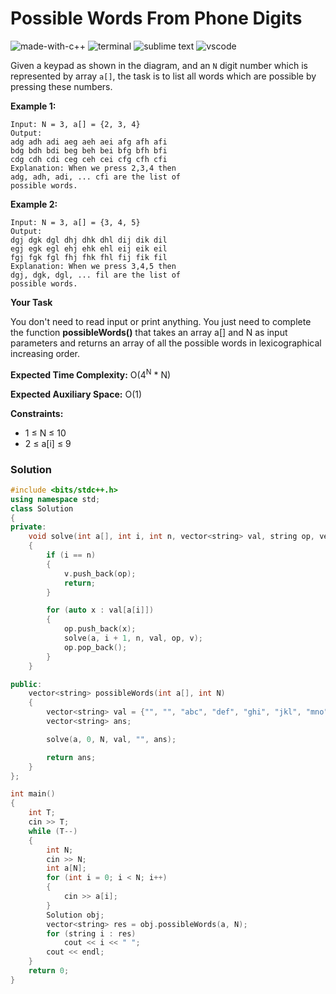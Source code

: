 # Possible Words From Phone Digits
![made-with-c++](https://img.shields.io/badge/Made%20with-C++-007396.svg)
![terminal](https://img.shields.io/badge/Windows%20Terminal-4D4D4D?logo=windows%20terminal&logoColor=white)
![sublime text](https://img.shields.io/badge/sublime_text-%23575757.svg?logo=sublime-text&logoColor=important)
![vscode](https://img.shields.io/badge/Visual_Studio_Code-0078D4?logo=visual%20studio%20code&logoColor=white)

Given a keypad as shown in the diagram, and an `N` digit number which is represented by array `a[]`, the task is to list all words which are possible by pressing these numbers.

__Example 1:__
```
Input: N = 3, a[] = {2, 3, 4}
Output:
adg adh adi aeg aeh aei afg afh afi
bdg bdh bdi beg beh bei bfg bfh bfi
cdg cdh cdi ceg ceh cei cfg cfh cfi
Explanation: When we press 2,3,4 then
adg, adh, adi, ... cfi are the list of
possible words.
```
__Example 2:__
```
Input: N = 3, a[] = {3, 4, 5}
Output:
dgj dgk dgl dhj dhk dhl dij dik dil
egj egk egl ehj ehk ehl eij eik eil
fgj fgk fgl fhj fhk fhl fij fik fil
Explanation: When we press 3,4,5 then
dgj, dgk, dgl, ... fil are the list of
possible words.
```
__Your Task__

You don't need to read input or print anything. You just need to complete the function **possibleWords()** that takes an array a[] and N as input parameters and returns an array of all the possible words in lexicographical increasing order.

__Expected Time Complexity:__ O(4<sup>N</sup> * N)

__Expected Auxiliary Space:__ O(1)

__Constraints:__
- 1 ≤ N ≤ 10
- 2 ≤ a[i] ≤ 9

### Solution
```cpp
#include <bits/stdc++.h>
using namespace std;
class Solution
{
private:
    void solve(int a[], int i, int n, vector<string> val, string op, vector<string> &v)
    {
        if (i == n)
        {
            v.push_back(op);
            return;
        }

        for (auto x : val[a[i]])
        {
            op.push_back(x);
            solve(a, i + 1, n, val, op, v);
            op.pop_back();
        }
    }

public:
    vector<string> possibleWords(int a[], int N)
    {
        vector<string> val = {"", "", "abc", "def", "ghi", "jkl", "mno", "pqrs", "tuv", "wxyz"};
        vector<string> ans;

        solve(a, 0, N, val, "", ans);

        return ans;
    }
};

int main()
{
    int T;
    cin >> T;
    while (T--)
    {
        int N;
        cin >> N;
        int a[N];
        for (int i = 0; i < N; i++)
        {
            cin >> a[i];
        }
        Solution obj;
        vector<string> res = obj.possibleWords(a, N);
        for (string i : res)
            cout << i << " ";
        cout << endl;
    }
    return 0;
}
```